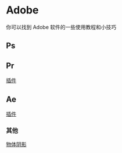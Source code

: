 # Adobe

你可以找到 Adobe 软件的一些使用教程和小技巧

## Ps

## Pr

[插件](./pr/plugins.md)

## Ae

[插件](./ae/plugins.md)

### 其他

[物体阴影](./ae/other/shadow.md)
